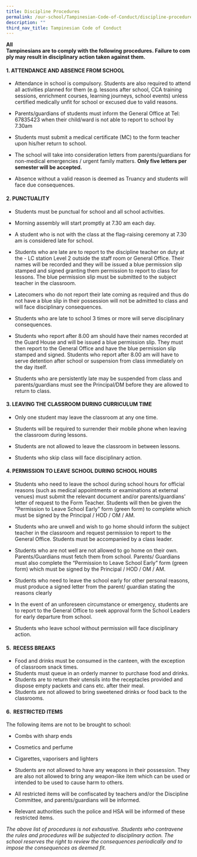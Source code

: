 ```yaml
---
title: Discipline Procedures
permalink: /our-school/Tampinesian-Code-of-Conduct/discipline-procedures/
description: ""
third_nav_title: Tampinesian Code of Conduct
---
```

**All Tampinesians are to comply with the following procedures. Failure to comply may result in disciplinary action taken against them.**

#### 1. ATTENDANCE AND ABSENCE FROM SCHOOL

*   Attendance in school is compulsory. Students are also required to attend all activities planned for them (e.g. lessons after school, CCA training sessions, enrichment courses, learning journeys, school events) unless certified medically unfit for school or excused due to valid reasons.  
  
*   Parents/guardians of students must inform the General Office at Tel: 67835423 when their child/ward is not able to report to school by 7.30am  

*   Students must submit a medical certificate (MC) to the form teacher upon his/her return to school.  
   
*   The school will take into consideration letters from parents/guardians for non-medical emergencies / urgent family matters. **Only five letters per semester will be accepted.**   
    

*   Absence without a valid reason is deemed as Truancy and students will face due consequences.  
    

  

#### 2. PUNCTUALITY

*   Students must be punctual for school and all school activities.

*   Morning assembly will start promptly at 7.30 am each day.

*   A student who is not with the class at the flag-raising ceremony at 7.30 am is considered late for school.

*   Students who are late are to report to the discipline teacher on duty at the - LC station Level 2 outside the staff room or General Office. Their names will be recorded and they will be issued a blue permission slip stamped and signed granting them permission to report to class for lessons. The blue permission slip must be submitted to the subject teacher in the classroom.

*   Latecomers who do not report their late coming as required and thus do not have a blue slip in their possession will not be admitted to class and will face disciplinary consequences.

*   Students who are late to school 3 times or more will serve disciplinary consequences.

*   Students who report after 8.00 am should have their names recorded at the Guard House and will be issued a blue permission slip. They must then report to the General Office and have the blue permission slip stamped and signed. Students who report after 8.00 am will have to serve detention after school or suspension from class immediately on the day itself.

*   Students who are persistently late may be suspended from class and parents/guardians must see the Principal/DM before they are allowed to return to class.

  

#### 3. LEAVING THE CLASSROOM DURING CURRICULUM TIME

*   Only one student may leave the classroom at any one time.

*   Students will be required to surrender their mobile phone when leaving the classroom during lessons.

*   Students are not allowed to leave the classroom in between lessons.

*   Students who skip class will face disciplinary action.

  

#### 4. PERMISSION TO LEAVE SCHOOL DURING SCHOOL HOURS

*   Students who need to leave the school during school hours for official reasons (such as medical appointments or examinations at external venues) must submit the relevant document and/or parents/guardians’ letter of request to the Form Teacher. Students will then be given the “Permission to Leave School Early” form (green form) to complete which must be signed by the Principal / HOD / OM / AM.

*   Students who are unwell and wish to go home should inform the subject teacher in the classroom and request permission to report to the General Office. Students must be accompanied by a class leader.

*   Students who are not well are not allowed to go home on their own. Parents/Guardians must fetch them from school. Parents/ Guardians must also complete the “Permission to Leave School Early” form (green form) which must be signed by the Principal / HOD / OM / AM.

*   Students who need to leave the school early for other personal reasons, must produce a signed letter from the parent/ guardian stating the reasons clearly

*   In the event of an unforeseen circumstance or emergency, students are to report to the General Office to seek approval form the School Leaders for early departure from school.

*   Students who leave school without permission will face disciplinary action.

  

#### 5.  RECESS BREAKS

*   Food and drinks must be consumed in the canteen, with the exception of classroom snack times.
*   Students must queue in an orderly manner to purchase food and drinks.
*   Students are to return their utensils into the receptacles provided and dispose empty packets and cans etc. after their meal.
*   Students are not allowed to bring sweetened drinks or food back to the classrooms.

#### 6.  RESTRICTED ITEMS

The following items are not to be brought to school:

*   Combs with sharp ends

*   Cosmetics and perfume

*   Cigarettes, vaporisers and lighters

*   Students are not allowed to have any weapons in their possession. They are also not allowed to bring any weapon-like item which can be used or intended to be used to cause harm to others.

*   All restricted items will be confiscated by teachers and/or the Discipline Committee, and parents/guardians will be informed. 

*   Relevant authorities such the police and HSA will be informed of these restricted items.

  

_The above list of procedures is not exhaustive. Students who contravene the rules and procedures will be subjected to disciplinary action. The school reserves the right to review the consequences periodically and to impose the consequences as deemed fit._